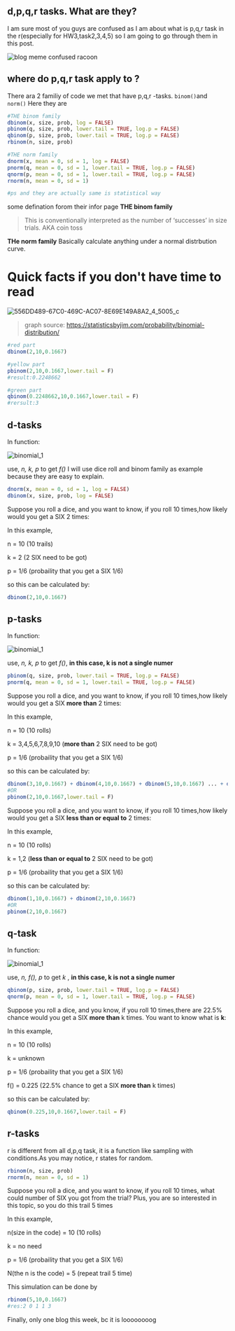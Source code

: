 ## d,p,q,r tasks. What are they? 
I am sure most of you guys are confused as I am about what is p,q,r task in the r(especially for HW3,task2,3,4,5)
so I am going to go through them in this post. 

![blog meme confused racoon](https://github.com/user-attachments/assets/b0b16207-d374-4231-83b3-26400223f28b)
## where do p,q,r task apply to ?
There ara 2 familiy of code we met that have p,q,r -tasks. `binom()`and `norm()` Here they are 
```r
#THE binom family
dbinom(x, size, prob, log = FALSE)
pbinom(q, size, prob, lower.tail = TRUE, log.p = FALSE)
qbinom(p, size, prob, lower.tail = TRUE, log.p = FALSE)
rbinom(n, size, prob)

#THE norm family
dnorm(x, mean = 0, sd = 1, log = FALSE)
pnorm(q, mean = 0, sd = 1, lower.tail = TRUE, log.p = FALSE)
qnorm(p, mean = 0, sd = 1, lower.tail = TRUE, log.p = FALSE)
rnorm(n, mean = 0, sd = 1)

#ps and they are actually same is statistical way 
```
some defination forom their infor page
**THE binom family** 
>This is conventionally interpreted as the number of ‘successes’ in size trials.
AKA coin toss

**THe norm family** 
Basically calculate anything under a normal distrbution curve.

# Quick facts if you don't have time to read

![556DD489-67C0-469C-AC07-8E69E149A8A2_4_5005_c](https://github.com/user-attachments/assets/c967fc79-edf0-4844-99a8-9cd65c64be16)
> graph source: https://statisticsbyjim.com/probability/binomial-distribution/
```r
#red part
dbinom(2,10,0.1667)

#yellow part
pbinom(2,10,0.1667,lower.tail = F)
#result:0.2248662

#green part
qbinom(0.2248662,10,0.1667,lower.tail = F)
#rersult:3
```


## d-tasks
In function:

![binomial_1](https://github.com/user-attachments/assets/54263095-e33e-4695-992c-51dc6333bb53)

use, *n, k, p* to get *f()*
I will use dice roll and binom family as example because they are easy to explain.
```r
dnorm(x, mean = 0, sd = 1, log = FALSE)
dbinom(x, size, prob, log = FALSE)
```

Suppose you roll a dice, and you want to know, if you roll 10 times,how likely would you get a SIX 2 times:

In this example, 

n = 10 (10 trails)

k = 2 (2 SIX need to be got) 

p = 1/6 (probaility that you get a SIX 1/6) 

so this can be calculated by:
```r
dbinom(2,10,0.1667)
```

## p-tasks
In function:

![binomial_1](https://github.com/user-attachments/assets/54263095-e33e-4695-992c-51dc6333bb53)

use, *n, k, p* to get *f()*, **in this case, k is not a single numer**

```r
pbinom(q, size, prob, lower.tail = TRUE, log.p = FALSE)
pnorm(q, mean = 0, sd = 1, lower.tail = TRUE, log.p = FALSE)
```
Suppose you roll a dice, and you want to know, if you roll 10 times,how likely would you get a SIX **more than** 2 times:

In this example, 

n = 10 (10 rolls)

k = 3,4,5,6,7,8,9,10 (**more than** 2 SIX need to be got) 

p = 1/6 (probaility that you get a SIX 1/6) 

so this can be calculated by:
```r
dbinom(3,10,0.1667) + dbinom(4,10,0.1667) + dbinom(5,10,0.1667) ... + dbinom(10,10,0.1667)
#OR
pbinom(2,10,0.1667,lower.tail = F)
```
Suppose you roll a dice, and you want to know, if you roll 10 times,how likely would you get a SIX **less than or equal to**  2 times:

In this example, 

n = 10 (10 rolls)

k = 1,2 (**less than or equal to** 2 SIX need to be got) 

p = 1/6 (probaility that you get a SIX 1/6) 

so this can be calculated by:
```r
dbinom(1,10,0.1667) + dbinom(2,10,0.1667) 
#OR
pbinom(2,10,0.1667)
```
## q-task
In function:

![binomial_1](https://github.com/user-attachments/assets/54263095-e33e-4695-992c-51dc6333bb53)

use, *n, f(), p* to get *k* , **in this case, k is not a single numer**

```r
qbinom(p, size, prob, lower.tail = TRUE, log.p = FALSE)
qnorm(p, mean = 0, sd = 1, lower.tail = TRUE, log.p = FALSE)
```
Suppose you roll a dice, and you know, if you roll 10 times,there are 22.5% chance would you get a SIX **more than** k times. 
You want to know what is **k**: 

In this example, 

n = 10 (10 rolls)

k = unknown

p = 1/6 (probaility that you get a SIX 1/6)

f() = 0.225 (22.5% chance to get a SIX **more than** k times) 

so this can be calculated by:
```r
qbinom(0.225,10,0.1667,lower.tail = F)
```
## r-tasks
r is different from all d,p,q task, it is a function like sampling with conditions.As you may notice, r states for random.
```r
rbinom(n, size, prob)
rnorm(n, mean = 0, sd = 1)
```
Suppose you roll a dice, and you want to know, if you roll 10 times, what could number of SIX you got from the trial? Plus, you are so interested 
in this topic, so you do this trail 5 times

In this example, 

n(size in the code) = 10 (10 rolls)

k = no need

p = 1/6 (probaility that you get a SIX 1/6)

N(the n is the code) = 5 (repeat trail 5 time)

This simulation can be done by 
```r
rbinom(5,10,0.1667)
#res:2 0 1 1 3
```

Finally, only one blog this week, bc it is loooooooog
